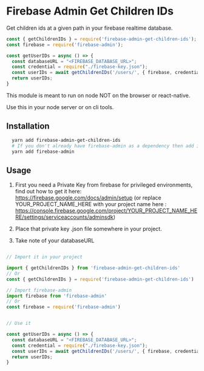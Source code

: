 # Firebase Admin Get Children IDs

Get children ids at a given path in your firebase realtime database.

```javascript
const { getChildrenIDs } = require('firebase-admin-get-children-ids');
const firebase = require('firebase-admin');

const getUserIDs = async () => {
  const databaseURL = "<FIREBASE_DATABASE_URL>";
  const credential = require("./firebase-key.json");
  const userIDs = await getChildrenIDs('/users/', { firebase, credential, databaseURL });
  return userIDs;
}
```

This module is meant to run on node NOT on the browser or react-native.

Use this in your node server or on cli tools.

## Installation

```sh
  yarn add firebase-admin-get-children-ids
  # If you don't already have firebase-admin as a dependency then add it too
  yarn add firebase-admin
```


## Usage 

1. First you need a Private Key from firebase for privileged environments, find out how to get it here: https://firebase.google.com/docs/admin/setup (or replace YOUR_PROJECT_NAME_HERE with your project name here : https://console.firebase.google.com/project/YOUR_PROJECT_NAME_HERE/settings/serviceaccounts/adminsdk)

2. Place that private key .json file somewhere in your project.
3. Take note of your databaseURL

```javascript

// Import it in your project

import { getChildrenIDs } from 'firebase-admin-get-children-ids'
// Or
const { getChildrenIDs } = require('firebase-admin-get-children-ids')

// Import firebase-admin
import firebase from 'firebase-admin'
// Or
const firebase = require('firebase-admin')


// Use it

const getUserIDs = async () => {
  const databaseURL = "<FIREBASE_DATABASE_URL>";
  const credential = require("./firebase-key.json");
  const userIDs = await getChildrenIDs('/users/', { firebase, credential, databaseURL });
  return userIDs;
}

```